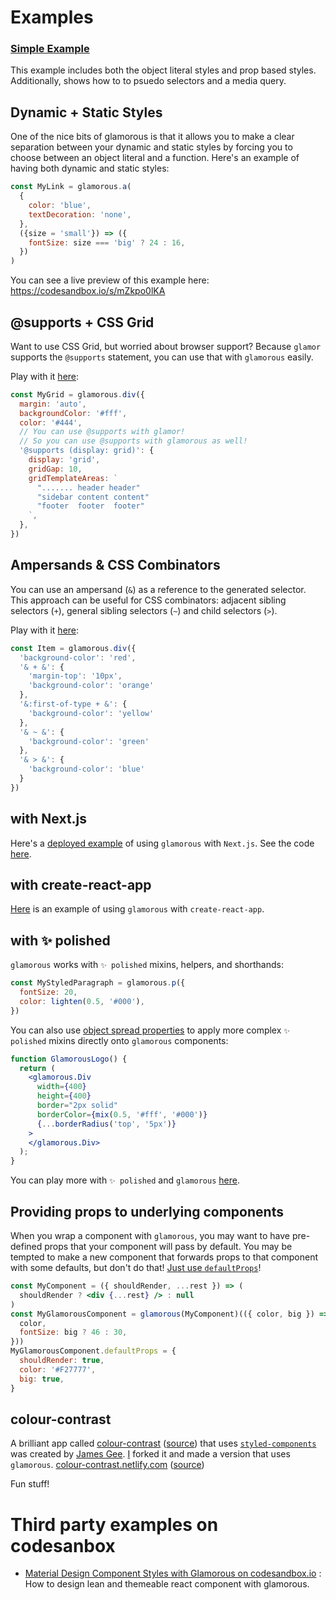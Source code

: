 # Examples

### [Simple Example](https://github.com/MicheleBertoli/css-in-js/blob/master/glamorous/button.js)
This example includes both the object literal styles and prop based styles.
Additionally, shows how to to psuedo selectors and a media query.

## Dynamic + Static Styles

One of the nice bits of glamorous is that it allows you to make a clear
separation between your dynamic and static styles by forcing you to choose
between an object literal and a function. Here's an example of having both
dynamic and static styles:

```javascript
const MyLink = glamorous.a(
  {
    color: 'blue',
    textDecoration: 'none',
  },
  ({size = 'small'}) => ({
    fontSize: size === 'big' ? 24 : 16,
  })
)
```

You can see a live preview of this example here: https://codesandbox.io/s/mZkpo0lKA

## @supports + CSS Grid

Want to use CSS Grid, but worried about browser support? Because `glamor`
supports the `@supports` statement, you can use that with `glamorous` easily.

Play with it [here](https://codesandbox.io/s/2k8yll8qj):

```javascript
const MyGrid = glamorous.div({
  margin: 'auto',
  backgroundColor: '#fff',
  color: '#444',
  // You can use @supports with glamor!
  // So you can use @supports with glamorous as well!
  '@supports (display: grid)': {
    display: 'grid',
    gridGap: 10,
    gridTemplateAreas: `
      "....... header header"
      "sidebar content content"
      "footer  footer  footer"
    `,
  },
})
```

## Ampersands & CSS Combinators

You can use an ampersand (`&`) as a reference to the generated selector. This approach can be useful for CSS combinators: adjacent sibling selectors (`+`), general sibling selectors (`~`) and child selectors (`>`).

Play with it [here](https://codesandbox.io/s/W7j7BAQ9x):

```javascript
const Item = glamorous.div({
  'background-color': 'red',
  '& + &': {
    'margin-top': '10px',
    'background-color': 'orange'
  },
  '&:first-of-type + &': {
    'background-color': 'yellow'
  },
  '& ~ &': {
    'background-color': 'green'
  },
  '& > &': {
    'background-color': 'blue'
  }
})
```

## with Next.js

Here's a [deployed example](https://with-glamorous-zrqwerosse.now.sh/) of using
`glamorous` with `Next.js`. See the code [here][next].

[next]: https://github.com/zeit/next.js/tree/master/examples/with-glamorous

## with create-react-app

[Here](https://github.com/patitonar/create-react-app-glamorous) is an example  of using
`glamorous` with `create-react-app`.

## with ✨ polished

`glamorous` works with `✨ polished` mixins, helpers, and shorthands:

```jsx
const MyStyledParagraph = glamorous.p({
  fontSize: 20,
  color: lighten(0.5, '#000'),
})
```

You can also use [object spread properties](https://github.com/tc39/proposal-object-rest-spread) to apply more complex `✨ polished` mixins directly onto `glamorous` components:

```jsx
function GlamorousLogo() {
  return (
    <glamorous.Div
      width={400}
      height={400}
      border="2px solid"
      borderColor={mix(0.5, '#fff', '#000')}
      {...borderRadius('top', '5px')}
    >
    </glamorous.Div>
  );
}
```

You can play more with `✨ polished` and `glamorous` [here](https://codesandbox.io/s/9Qo9kMgRZ).

## Providing props to underlying components

When you wrap a component with `glamorous`, you may want to have pre-defined props
that your component will pass by default. You may be tempted to make a new component
that forwards props to that component with some defaults, but don't do that!
[Just use `defaultProps`](https://codesandbox.io/s/82vZm5q2o)!

```jsx
const MyComponent = ({ shouldRender, ...rest }) => (
  shouldRender ? <div {...rest} /> : null
)
const MyGlamorousComponent = glamorous(MyComponent)(({ color, big }) => ({
  color,
  fontSize: big ? 46 : 30,
}))
MyGlamorousComponent.defaultProps = {
  shouldRender: true,
  color: '#F27777',
  big: true,
}
```

## colour-contrast

A brilliant app called [colour-contrast](https://colour-contrast.github.io/) ([source](https://github.com/colour-contrast/colour-contrast.github.io))
that uses [`styled-components`](https://github.com/styled-components/styled-components) was created by [James Gee](https://twitter.com/Geeman201).
[I](https://twitter.com/kentcdodds) forked it and made a version that uses `glamorous`. [colour-contrast.netlify.com](https://colour-contrast.netlify.com/) ([source](https://github.com/kentcdodds/colour-contrast.github.io))

Fun stuff!

# Third party examples on codesanbox

* [Material Design Component Styles with Glamorous on codesandbox.io](https://codesandbox.io/s/L9or75AEg) : How to design lean and themeable react component with glamorous.

